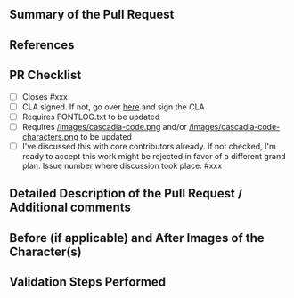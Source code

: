 <!-- Enter a brief description/summary of your PR here. What character(s) are you changing/creating and how was it tested (even manually, if necessary)? Did you hint the entire font or only the modified character(s)? -->
## Summary of the Pull Request

<!-- Other than the issue solved, is this relevant to any other issues/existing PRs? --> 
## References

<!-- Please review the items on the PR checklist before submitting-->
## PR Checklist
* [ ] Closes #xxx
* [ ] CLA signed. If not, go over [here](https://cla.opensource.microsoft.com/microsoft/Terminal) and sign the CLA
* [ ] Requires FONTLOG.txt to be updated
* [ ] Requires [/images/cascadia-code.png](/microsoft/cascadia-code/blob/main/images/cascadia-code.png) and/or [/images/cascadia-code-characters.png](/microsoft/cascadia-code/blob/main/images/cascadia-code-characters.png) to be updated
* [ ] I've discussed this with core contributors already. If not checked, I'm ready to accept this work might be rejected in favor of a different grand plan. Issue number where discussion took place: #xxx

<!-- Provide a more detailed description of the PR, other things fixed or any additional comments/features here -->
## Detailed Description of the Pull Request / Additional comments

<!-- Provide images of the character(s) that are being modified/created at different screen sizes. Clearly identifying specific code points is heavily recommended. -->
## Before (if applicable) and After Images of the Character(s)

<!-- Describe how you validated the behavior. List steps that were taken. -->
## Validation Steps Performed
